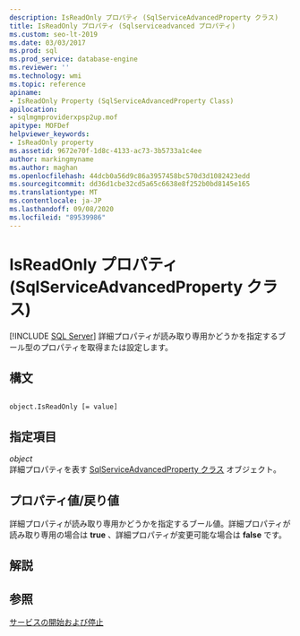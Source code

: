 ```yaml
---
description: IsReadOnly プロパティ (SqlServiceAdvancedProperty クラス)
title: IsReadOnly プロパティ (Sqlserviceadvanced プロパティ)
ms.custom: seo-lt-2019
ms.date: 03/03/2017
ms.prod: sql
ms.prod_service: database-engine
ms.reviewer: ''
ms.technology: wmi
ms.topic: reference
apiname:
- IsReadOnly Property (SqlServiceAdvancedProperty Class)
apilocation:
- sqlmgmproviderxpsp2up.mof
apitype: MOFDef
helpviewer_keywords:
- IsReadOnly property
ms.assetid: 9672e70f-1d8c-4133-ac73-3b5733a1c4ee
author: markingmyname
ms.author: maghan
ms.openlocfilehash: 44dcb0a56d9c86a3957458bc570d3d1082423edd
ms.sourcegitcommit: dd36d1cbe32cd5a65c6638e8f252b0bd8145e165
ms.translationtype: MT
ms.contentlocale: ja-JP
ms.lasthandoff: 09/08/2020
ms.locfileid: "89539986"
---
```

# <a name="isreadonly-property-sqlserviceadvancedproperty-class"></a>IsReadOnly プロパティ (SqlServiceAdvancedProperty クラス)
[!INCLUDE [SQL Server](../../../includes/applies-to-version/sqlserver.md)]
  詳細プロパティが読み取り専用かどうかを指定するブール型のプロパティを取得または設定します。  
  
## <a name="syntax"></a>構文  
  
```  
  
object.IsReadOnly [= value]  
```  
  
## <a name="parts"></a>指定項目  
 *object*  
 詳細プロパティを表す [SqlServiceAdvancedProperty クラス](../../../relational-databases/wmi-provider-configuration-classes/sqlserviceadvancedproperty-class/sqlserviceadvancedproperty-class.md) オブジェクト。  
  
## <a name="property-valuereturn-value"></a>プロパティ値/戻り値  
 詳細プロパティが読み取り専用かどうかを指定するブール値。詳細プロパティが読み取り専用の場合は **true** 、詳細プロパティが変更可能な場合は **false** です。  
  
## <a name="remarks"></a>解説  
  
## <a name="see-also"></a>参照  
 [サービスの開始および停止](https://technet.microsoft.com/library/ms174886\(v=sql.105\).aspx)  
  
  
